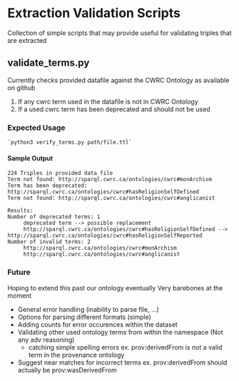 # Extraction Validation Scripts
Collection of simple scripts that may provide useful for validating triples that are extracted

## validate_terms.py
Currently checks provided datafile against the CWRC Ontology as available on github 
1. If any cwrc term used in the datafile is not in CWRC Ontology
2. If a used cwrc term has been deprecated and should not be used

### Expected Usage
	`python3 verify_terms.py path/file.ttl`
#### Sample Output
```
224 Triples in provided data file
Term not found: http://sparql.cwrc.ca/ontologies/cwrc#monArchism
Term has been deprecated: http://sparql.cwrc.ca/ontologies/cwrc#hasReligionSelfDefined
Term not found: http://sparql.cwrc.ca/ontologies/cwrc#anglicanist

Results:
Number of deprecated terms: 1
	 deprecated term --> possible replacement
	 http://sparql.cwrc.ca/ontologies/cwrc#hasReligionSelfDefined --> http://sparql.cwrc.ca/ontologies/cwrc#hasReligionSelfReported
Number of invalid terms: 2
	 http://sparql.cwrc.ca/ontologies/cwrc#monArchism
	 http://sparql.cwrc.ca/ontologies/cwrc#anglicanist

```

### Future 
Hoping to extend this past our ontology eventually
Very barebones at the moment
- General error handling (inability to parse file, ...)
- Options for parsing different formats (simple)
- Adding counts for error occurences within the dataset
- Validating other used ontology terms from within the namespace (Not any adv reasoning)
    - catching simple spelling errors
    ex. prov:derivedFrom is not a valid term in the provenance ontology
- Suggest near matches for incorrect terms
    ex. prov:derivedFrom should actually be prov:wasDerivedFrom
